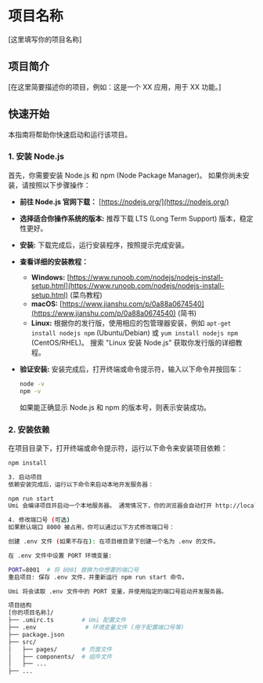 # 项目名称

[这里填写你的项目名称]

## 项目简介

[在这里简要描述你的项目，例如：这是一个 XX 应用，用于 XX 功能。]

## 快速开始

本指南将帮助你快速启动和运行该项目。

### 1. 安装 Node.js

首先，你需要安装 Node.js 和 npm (Node Package Manager)。 如果你尚未安装，请按照以下步骤操作：

*   **前往 Node.js 官网下载：** [https://nodejs.org/](https://nodejs.org/)
*   **选择适合你操作系统的版本:** 推荐下载 LTS (Long Term Support) 版本，稳定性更好。
*   **安装:** 下载完成后，运行安装程序，按照提示完成安装。

* **查看详细的安装教程：**

  * **Windows:** [https://www.runoob.com/nodejs/nodejs-install-setup.html](https://www.runoob.com/nodejs/nodejs-install-setup.html) (菜鸟教程)
  * **macOS:** [https://www.jianshu.com/p/0a88a0674540](https://www.jianshu.com/p/0a88a0674540) (简书)
  * **Linux:** 根据你的发行版，使用相应的包管理器安装，例如 `apt-get install nodejs npm` (Ubuntu/Debian) 或 `yum install nodejs npm` (CentOS/RHEL)。  搜索 "Linux 安装 Node.js" 获取你发行版的详细教程。

*   **验证安装:** 安装完成后，打开终端或命令提示符，输入以下命令并按回车：

    ```bash
    node -v
    npm -v
    ```

    如果能正确显示 Node.js 和 npm 的版本号，则表示安装成功。

### 2. 安装依赖

在项目目录下，打开终端或命令提示符，运行以下命令来安装项目依赖：

```bash
npm install

3. 启动项目
依赖安装完成后，运行以下命令来启动本地开发服务器：

npm run start
Umi 会编译项目并启动一个本地服务器。 通常情况下，你的浏览器会自动打开 http://localhost:8000 (或其他端口)。 如果没有自动打开，请手动访问该地址。

4. 修改端口号 (可选)
如果默认端口 8000 被占用，你可以通过以下方式修改端口号：

创建 .env 文件 (如果不存在): 在项目根目录下创建一个名为 .env 的文件。

在 .env 文件中设置 PORT 环境变量:

PORT=8001  # 将 8001 替换为你想要的端口号
重启项目: 保存 .env 文件，并重新运行 npm run start 命令。

Umi 将会读取 .env 文件中的 PORT 变量，并使用指定的端口号启动开发服务器。

项目结构
[你的项目名称]/
├── .umirc.ts        # Umi 配置文件
├── .env              # 环境变量文件 (用于配置端口号等)
├── package.json
├── src/
│   ├── pages/       # 页面文件
│   ├── components/  # 组件文件
│   ├── ...
├── ...
